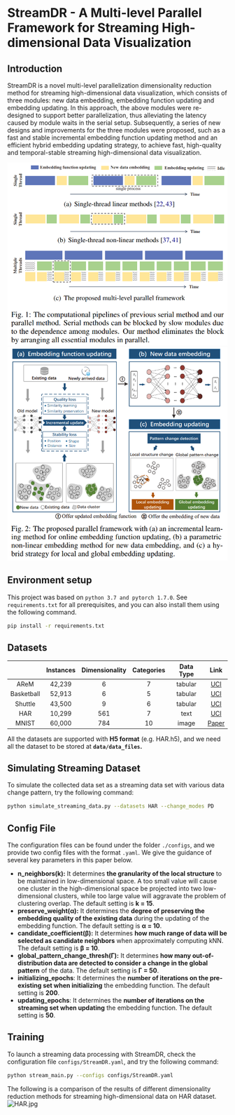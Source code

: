 
# StreamDR - A Multi-level Parallel Framework for Streaming High-dimensional Data Visualization

## Introduction
StreamDR is a novel multi-level parallelization dimensionality reduction method for streaming high-dimensional data visualization, which consists of three modules: new data embedding, embedding function updating and embedding updating. In this approach, the above modules were re-designed to support better parallelization, thus alleviating the latency caused by module waits in the serial setup. Subsequently, a series of new designs and improvements for the three modules were proposed, such as a fast and stable incremental embedding function updating method and an efficient hybrid embedding updating strategy, to achieve fast, high-quality and temporal-stable streaming high-dimensional data visualization.

![framework_overview.jpg](images%2Fframework_overview.png)
![framework_modules.jpg](images%2Fframework_modules.png)
## Environment setup

This project was based on `python 3.7 and pytorch 1.7.0`. See `requirements.txt` for all prerequisites, and you can also install them using the following command.

```bash
pip install -r requirements.txt
```

## Datasets

|               | Instances | Dimensionality | Categories | Data Type |                                                                           Link                                                                           |
|:-------------:|:---------:|:--------------:|:----------:|:---------:|:--------------------------------------------------------------------------------------------------------------------------------------------------------:|
|     AReM      |  42,239   |       6        |     7      |  tabular  |                  [UCI](https://archive-beta.ics.uci.edu/dataset/366/activity+recognition+system+based+on+multisensor+data+fusion+arem)                   |
|  Basketball   |  52,913   |       6        |     5      |  tabular  |                                          [UCI](https://archive-beta.ics.uci.edu/dataset/587/basketball+dataset)                                          |
|    Shuttle    |  43,500   |       9        |     6      |  tabular  |                                           [UCI](https://archive-beta.ics.uci.edu/dataset/148/statlog+shuttle)                                            |
|      HAR      |  10,299   |      561       |     7      |   text    |                             [UCI](https://archive-beta.ics.uci.edu/dataset/240/human+activity+recognition+using+smartphones)                             |
|     MNIST     |  60,000   |      784       |     10     |   image   |                                                 [Paper](http://yann.lecun.com/exdb/mnist/)                                                  |

All the datasets are supported with **H5 format** (e.g. HAR.h5), and we need all the dataset to be stored at **`data/data_files`.**

## Simulating Streaming Dataset
To simulate the collected data set as a streaming data set with various data change pattern, try the following command:

```bash
python simulate_streaming_data.py --datasets HAR --change_modes PD
```

## Config File

The configuration files can be found under the folder `./configs`, and we provide two config files with the format `.yaml`. We give the guidance of several key parameters in this paper below.

- **n_neighbors(k):** It determines **the granularity of the local structure** to be maintained in low-dimensional space. A too small value will cause one cluster in the high-dimensional space be projected into two low-dimensional clusters, while too large value will aggravate the problem of clustering overlap. The default setting is **k = 15**.
- **preserve_weight(α):** It determines the **degree of preserving the embedding quality of the existing data** during the updating of the embedding function. The default setting is **α = 10**.
- **candidate_coefficient(β):** It determines **how much range of data will be selected as candidate neighbors** when approximately computing kNN. The default setting is **β = 10**.
- **global_pattern_change_thresh(Γ):** It determines **how many out-of-distribution data are detected to consider a change in the global pattern** of the data. The default setting is **Γ = 50**.
- **initializing_epochs**: It determines the **number of iterations on the pre-existing set when initializing** the embedding function. The default setting is **200**.
- **updating_epochs**: It determines the **number of iterations on the streaming set when updating** the embedding function. The default setting is **50**.


## Training

To launch a streaming data processing with StreamDR, check the configuration file `configs/StreamDR.yaml`, and try the following command:

```bash
python stream_main.py --configs configs/StreamDR.yaml
```

The following is a comparison of the results of different dimensionality reduction methods for streaming high-dimensional data on HAR dataset.
![HAR.jpg](images%2FHAR.jpg)

[comment]: <> "## Cite"
